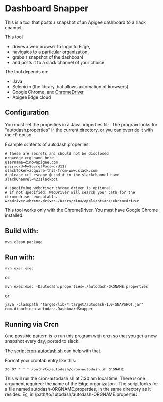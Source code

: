 # Dashboard Snapper

This is a tool that posts a snapshot of an Apigee dashboard to a slack channel. 

This tool 
- drives a web browser to login to Edge,
- navigates to a particular organization,
- grabs a snapshot of the dashboard
- and posts it to a slack channel of your choice.

The tool depends on:

- Java
- Selenium (the library that allows automation of browsers)
- Google Chrome, and [ChromeDriver](https://sites.google.com/a/chromium.org/chromedriver/)
- Apigee Edge cloud


## Configuration

You must set the properties in a Java properties file.
The program looks for "autodash.properties" in the current directory, or you can override it with the -P option.

Example contents of autodash.properties:

```
# these are secrets and should not be disclosed
org=edge-org-name-here
username=dino@apigee.com
password=MySecretPassword123
slackToken=acquire-this-from-www.slack.com
# please url-escape @ and # in the slackchannel name
slackChannel=%23slackbot

# specifying webdriver.chrome.driver is optional.
# if not specified, WebDriver will search your path for the chromedriver executable.
webdriver.chrome.driver=/Users/dino/Applications/chromedriver

```

This tool works only with the ChromeDriver.  You must have Google Chrome installed.


## Build with:

```
mvn clean package

```

## Run with:

```
mvn exec:exec
```

or:

```
mvn exec:exec -Dautodash.properties=./autodash-ORGNAME.properties
```
or:

```
java -classpath "target/lib/*:target/autodash-1.0-SNAPSHOT.jar"  com.dinochiesa.autodash.DashboardSnapper
```



## Running via Cron

One possible pattern is to run this program with cron so that you get a new snapshot every day, posted to slack.

The script [cron-autodash.sh](cron-autodash.sh) can help with that.

Format your crontab entry like this:

```
30 07 * * * /path/to/autodash/cron-autodash.sh ORGNAME
```

This will run the cron-autodash.sh at 7:30 am local time.  There is one argument required: the name of the Edge organization . The script looks for a file named  autodash-ORGNAME.properties, in the same directory as it resides.  Eg, in /path/to/autodash/autodash-ORGNAME.properties .



